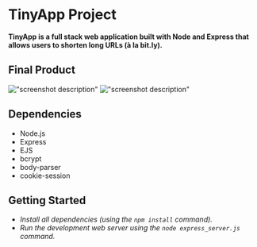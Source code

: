 # TinyApp Project

**TinyApp is a full stack web application built with Node and Express that allows users to shorten long URLs (à la bit.ly).**

## Final Product

!["screenshot description"](#)
!["screenshot description"](#)

## Dependencies

- Node.js
- Express
- EJS
- bcrypt
- body-parser
- cookie-session

## Getting Started

- *Install all dependencies (using the `npm install` command).*
- *Run the development web server using the `node express_server.js` command.*
